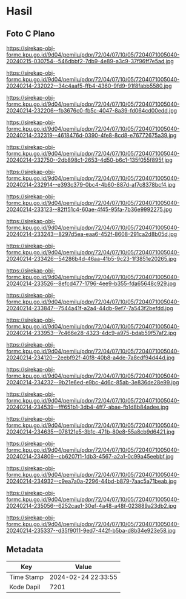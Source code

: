 # Hasil

## Foto C Plano

https://sirekap-obj-formc.kpu.go.id/9d04/pemilu/pdpr/72/04/07/10/05/7204071005040-20240215-030754--546dbbf2-7db9-4e89-a3c9-37f96ff7e5ad.jpg

https://sirekap-obj-formc.kpu.go.id/9d04/pemilu/pdpr/72/04/07/10/05/7204071005040-20240214-232022--34c4aaf5-ffb4-4360-9fd9-91f8fabb5580.jpg

https://sirekap-obj-formc.kpu.go.id/9d04/pemilu/pdpr/72/04/07/10/05/7204071005040-20240214-232206--fb3676c0-fb5c-4047-8a39-fd064cd00edd.jpg

https://sirekap-obj-formc.kpu.go.id/9d04/pemilu/pdpr/72/04/07/10/05/7204071005040-20240214-232319--4618476d-0390-4fe8-8cd8-e76772675a39.jpg

https://sirekap-obj-formc.kpu.go.id/9d04/pemilu/pdpr/72/04/07/10/05/7204071005040-20240214-232750--2db898c1-2653-4d50-b6c1-135f055f895f.jpg

https://sirekap-obj-formc.kpu.go.id/9d04/pemilu/pdpr/72/04/07/10/05/7204071005040-20240214-232914--e393c379-0bc4-4b60-887d-af7c8378bcf4.jpg

https://sirekap-obj-formc.kpu.go.id/9d04/pemilu/pdpr/72/04/07/10/05/7204071005040-20240214-233123--82ff51c4-60ae-4f45-95fa-7b36e9992275.jpg

https://sirekap-obj-formc.kpu.go.id/9d04/pemilu/pdpr/72/04/07/10/05/7204071005040-20240214-233243--8297d5ea-eaa6-452f-8608-291ca2d8b05d.jpg

https://sirekap-obj-formc.kpu.go.id/9d04/pemilu/pdpr/72/04/07/10/05/7204071005040-20240214-233426--54286b4d-46aa-41b5-9c23-1f3851e20265.jpg

https://sirekap-obj-formc.kpu.go.id/9d04/pemilu/pdpr/72/04/07/10/05/7204071005040-20240214-233526--8efcd477-1796-4ee9-b355-fda65648c929.jpg

https://sirekap-obj-formc.kpu.go.id/9d04/pemilu/pdpr/72/04/07/10/05/7204071005040-20240214-233847--7544a41f-a2a4-44db-9ef7-7a543f2befdd.jpg

https://sirekap-obj-formc.kpu.go.id/9d04/pemilu/pdpr/72/04/07/10/05/7204071005040-20240214-233953--7c466e28-4323-4dc9-a975-bdab59f57af2.jpg

https://sirekap-obj-formc.kpu.go.id/9d04/pemilu/pdpr/72/04/07/10/05/7204071005040-20240214-234120--2eebf92f-40f8-40b8-a4de-7a8edf94d44d.jpg

https://sirekap-obj-formc.kpu.go.id/9d04/pemilu/pdpr/72/04/07/10/05/7204071005040-20240214-234232--9b21e6ed-e9bc-4d6c-85ab-3e836de28e99.jpg

https://sirekap-obj-formc.kpu.go.id/9d04/pemilu/pdpr/72/04/07/10/05/7204071005040-20240214-234539--fff651b1-3db4-4ff7-abae-fb1d8b84adee.jpg

https://sirekap-obj-formc.kpu.go.id/9d04/pemilu/pdpr/72/04/07/10/05/7204071005040-20240214-234635--078121e5-3b1c-471b-80e8-55a8cb9d6421.jpg

https://sirekap-obj-formc.kpu.go.id/9d04/pemilu/pdpr/72/04/07/10/05/7204071005040-20240214-234809--cb6207f1-1db3-4567-a2a1-0c99a45eebbf.jpg

https://sirekap-obj-formc.kpu.go.id/9d04/pemilu/pdpr/72/04/07/10/05/7204071005040-20240214-234932--c9ea7a0a-2296-44bd-b879-7aac5a71beab.jpg

https://sirekap-obj-formc.kpu.go.id/9d04/pemilu/pdpr/72/04/07/10/05/7204071005040-20240214-235056--6252cae1-30ef-4a48-a48f-023889a23db2.jpg

https://sirekap-obj-formc.kpu.go.id/9d04/pemilu/pdpr/72/04/07/10/05/7204071005040-20240214-235337--d35f9011-9ed7-442f-b5ba-d8b34e923e58.jpg


## Metadata

| Key        | Value               |
| ---------- | ------------------- |
| Time Stamp | 2024-02-24 22:33:55 |
| Kode Dapil | 7201                |



